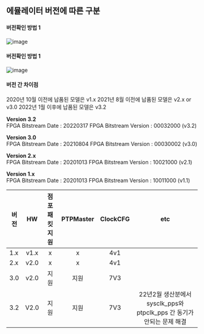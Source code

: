 

## 에뮬레이터 버전에 따른 구분
#### 버전확인 방법 1  
![image](https://user-images.githubusercontent.com/45474081/128462546-b9472dde-bcf5-48af-85da-e1e0f3f2372c.png)



#### 버전확인 방법 1  
![image](https://user-images.githubusercontent.com/45474081/128462478-46df621c-343d-4c3b-90f0-78c4f8c7c0d1.png)


#### 버전 간 차이점
  2020년 10월 이전에 납품된 모델은 v1.x
  2021년  8월 이전에 납품된 모델은 v2.x or v3.0
  2022년  1월 이후에 납품된 모델은 v3.2

**Version 3.2**  
      FPGA Bitstream Date     : 20220317
      FPGA Bitstream Version  : 00032000 (v3.2)
      
**Version 3.0**  
      FPGA Bitstream Date     : 20210804
      FPGA Bitstream Version  : 00030002 (v3.0)
      
**Version 2.x**  
      FPGA Bitstream Date     : 20201013
      FPGA Bitstream Version  : 10021000 (v2.1)
 
**Version 1.x**  
      FPGA Bitstream Date     : 20201013
      FPGA Bitstream Version  : 10011000  (v1.1)


|버전|HW|점포패킷지원|PTPMaster|ClockCFG|etc|
|------|:---:|:---:|:---:|:---:|:---:|
|1.x|v1.x|x|x|4v1| |
|2.x|v2.0|x|x|4v1| | 
|3.0|v2.0|지원|지원|7V3| |
|3.2|V2.0|지원|지원|7V3|  22년2월 생산분에서 sysclk_pps와 ptpclk_pps 간 동기가 안되는 문제 해결 |
